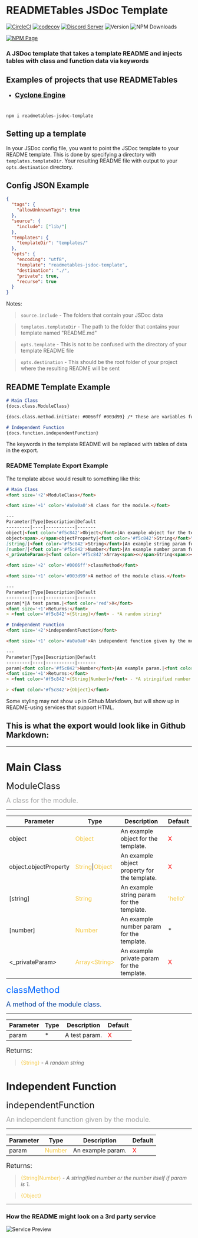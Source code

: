 # READMETables JSDoc Template

[![CircleCI](https://circleci.com/gh/mets11rap/readmetables.jsdoc-template/tree/master.svg?style=svg)](https://circleci.com/gh/mets11rap/cyclone-engine/tree/master)
[![codecov](https://codecov.io/gh/mets11rap/readmetables.jsdoc-template/branch/master/graph/badge.svg)](https://codecov.io/gh/mets11rap/cyclone-engine)
[![Discord Server](https://img.shields.io/badge/-Support%20Server-b.svg?colorA=697ec4&colorB=7289da&logo=discord)](https://discord.gg/Rqd8SJ9)
![Version](https://img.shields.io/github/package-json/v/mets11rap/readmetables.jsdoc-template.svg?label=Version)
![NPM Downloads](https://img.shields.io/npm/dt/readmetables-jsdoc-template?label=Downloads&logo=npm)

[![NPM Page](https://img.shields.io/badge/NPM-Page-critical?style=for-the-badge&logo=npm)](https://www.npmjs.com/package/readmetables-jsdoc-template)

### A JSDoc template that takes a template README and injects tables with class and function data via keywords

## Examples of projects that use READMETables

- <font size='+1'>[**Cyclone Engine**](https://github.com/mets11rap/cyclone-engine)</font>

#
```
npm i readmetables-jsdoc-template
```
## Setting up a template

In your JSDoc config file, you want to point the JSDoc template to your README template. This is done by specifying a directory with `templates.templateDir`. Your resulting README file with output to your `opts.destination` directory.

## Config JSON Example
```json
{
  "tags": {
    "allowUnknownTags": true
  },
  "source": {
    "include": ["lib/"]
  },
  "templates": {
    "templateDir": "templates/"
  },
  "opts": {
    "encoding": "utf8",
    "template": "readmetables-jsdoc-template",
    "destination": "./",
    "private": true,
    "recurse": true
  }
}
```
Notes:
> `source.include` - The folders that contain your JSDoc data

> `templates.templateDir` - The path to the folder that contains your template named "README<span>.</span>md"

> `opts.template` - This is not to be confused with the directory of your template README file

> `opts.destination` - This should be the root folder of your project where the resulting README will be sent

## README Template Example
```md
# Main Class
{docs.class.ModuleClass}

{docs.class.method.initiate: #0066ff #003d99} /* These are variables for coloring */

# Independent Function
{docs.function.independentFunction}
```
The keywords in the template README will be replaced with tables of data in the export.

### README Template Export Example
The template above would result to something like this:
```md
# Main Class
<font size='+2'>ModuleClass</font>

<font size='+1' color='#a0a0a0'>A class for the module.</font>

---
Parameter|Type|Description|Default
---------|----|-----------|-------
object|<font color='#f5c842'>Object</font>|An example object for the template.|<font color='red'>X</font>
object<span>.</span>objectProperty|<font color='#f5c842'>String</font>\|<font color='#f5c842'>Object</font>|An example object property for the template.|<font color='red'>X</font>
[string]|<font color='#f5c842'>String</font>|An example string param for the template.|<font color='#f5c842'>'hello'</font>
[number]|<font color='#f5c842'>Number</font>|An example number param for the template.|*
<_privateParam>|<font color='#f5c842'>Array<span><</span>String<span>></span></font>|An example private param for the template.|<font color='red'>X</font>

<font size='+2' color='#0066ff'>classMethod</font>

<font size='+1' color='#003d99'>A method of the module class.</font>

---
Parameter|Type|Description|Default
---------|----|-----------|-------
param|*|A test param.|<font color='red'>X</font>
<font size='+1'>Returns:</font>
> <font color='#f5c842'>{String}</font> - *A random string*

# Independent Function
<font size='+2'>independentFunction</font>

<font size='+1' color='#a0a0a0'>An independent function given by the module.</font>

---
Parameter|Type|Description|Default
---------|----|-----------|-------
param|<font color='#f5c842'>Number</font>|An example param.|<font color='red'>X</font>
<font size='+1'>Returns:</font>
> <font color='#f5c842'>{String|Number}</font> - *A stringified number or the number itself if param is 1.*

> <font color='#f5c842'>{Object}</font>
```
Some styling may not show up in Github Markdown, but will show up in README-using services that support HTML.

## This is what the export would look like in Github Markdown:
---
# Main Class
<font size='+2'>ModuleClass</font>

<font size='+1' color='#a0a0a0'>A class for the module.</font>

---
Parameter|Type|Description|Default
---------|----|-----------|-------
object|<font color='#f5c842'>Object</font>|An example object for the template.|<font color='red'>X</font>
object<span>.</span>objectProperty|<font color='#f5c842'>String</font>\|<font color='#f5c842'>Object</font>|An example object property for the template.|<font color='red'>X</font>
[string]|<font color='#f5c842'>String</font>|An example string param for the template.|<font color='#f5c842'>'hello'</font>
[number]|<font color='#f5c842'>Number</font>|An example number param for the template.|*
<_privateParam>|<font color='#f5c842'>Array<span><</span>String<span>></span></font>|An example private param for the template.|<font color='red'>X</font>

<font size='+2' color='#0066ff'>classMethod</font>

<font size='+1' color='#003d99'>A method of the module class.</font>

---
Parameter|Type|Description|Default
---------|----|-----------|-------
param|*|A test param.|<font color='red'>X</font>
<font size='+1'>Returns:</font>
> <font color='#f5c842'>{String}</font> - *A random string*

# Independent Function
<font size='+2'>independentFunction</font>

<font size='+1' color='#a0a0a0'>An independent function given by the module.</font>

---
Parameter|Type|Description|Default
---------|----|-----------|-------
param|<font color='#f5c842'>Number</font>|An example param.|<font color='red'>X</font>
<font size='+1'>Returns:</font>
> <font color='#f5c842'>{String|Number}</font> - *A stringified number or the number itself if param is 1.*

> <font color='#f5c842'>{Object}</font>
---
### How the README might look on a 3rd party service
<img src='assets/Service Preview.png' alt='Service Preview'>